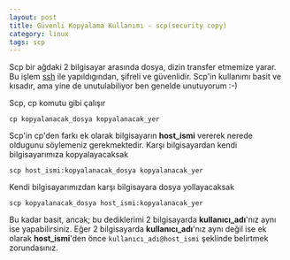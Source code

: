 ```yaml
---
layout: post
title: Güvenli Kopyalama Kullanımı - scp(security copy)
category: linux
tags: scp
---
```


Scp bir ağdaki 2  bilgisayar arasında dosya, dizin transfer etmemize yarar.  
Bu işlem [ssh](http://gdemir.github.io/907/ssh-kimlik-tasi) ile yapıldıgından, şifreli ve güvenlidir. Scp'in kullanımı basit ve kısadır, ama yine de unutulabiliyor ben genelde unutuyorum :-)

Scp, cp komutu gibi çalışır

	cp kopyalanacak_dosya kopyalanacak_yer

Scp'in cp'den farkı ek olarak bilgisayarın **host_ismi** vererek nerede oldugunu söylemeniz gerekmektedir. Karşı bilgisayardan kendi bilgisayarımıza kopyalayacaksak

	scp host_ismi:kopyalanacak_dosya kopyalanacak_yer

Kendi bilgisayarımızdan karşı bilgisayara dosya yollayacaksak

	scp kopyalanacak_dosya host_ismi:kopyalanacak_yer

Bu kadar basit, ancak; bu dediklerimi 2 bilgisayarda **kullanıcı_adı**'nız aynı ise yapabilirsiniz. Eğer 2 bilgisayarda **kullanıcı_adı**'nız aynı değil ise ek olarak **host_ismi**'den önce `kullanıcı_adı@host_ismi` şeklinde belirtmek zorundasınız.

